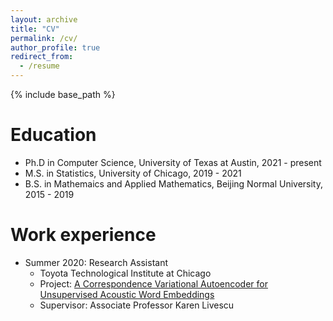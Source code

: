 ```yaml
---
layout: archive
title: "CV"
permalink: /cv/
author_profile: true
redirect_from:
  - /resume
---
```


{% include base_path %}

Education
======
* Ph.D in Computer Science, University of Texas at Austin, 2021 - present
* M.S. in Statistics, University of Chicago, 2019 - 2021
* B.S. in Mathemaics and Applied Mathematics, Beijing Normal University, 2015 - 2019


Work experience
======
* Summer 2020: Research Assistant
  * Toyota Technological Institute at Chicago
  * Project: [A Correspondence Variational Autoencoder for Unsupervised Acoustic Word Embeddings](https://arxiv.org/abs/2012.02221)
  * Supervisor: Associate Professor Karen Livescu
  
<!-- Skills
======
* Skill 1
* Skill 2
  * Sub-skill 2.1
  * Sub-skill 2.2
  * Sub-skill 2.3
* Skill 3

Publications
======
  <ul>{% for post in site.publications %}
    {% include archive-single-cv.html %}
  {% endfor %}</ul>
  
Talks
======
  <ul>{% for post in site.talks %}
    {% include archive-single-talk-cv.html %}
  {% endfor %}</ul>
  
Teaching
======
  <ul>{% for post in site.teaching %}
    {% include archive-single-cv.html %}
  {% endfor %}</ul>
  
Service and leadership
======
* Currently signed in to 43 different slack teams -->
